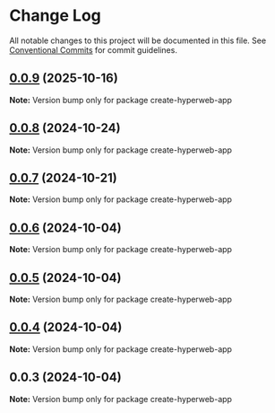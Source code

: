 # Change Log

All notable changes to this project will be documented in this file.
See [Conventional Commits](https://conventionalcommits.org) for commit guidelines.

## [0.0.9](https://github.com/hyperweb-io/create-hyperweb-app/compare/create-hyperweb-app@0.0.8...create-hyperweb-app@0.0.9) (2025-10-16)

**Note:** Version bump only for package create-hyperweb-app





## [0.0.8](https://github.com/hyperweb-io/create-hyperweb-app/compare/create-hyperweb-app@0.0.6...create-hyperweb-app@0.0.8) (2024-10-24)

**Note:** Version bump only for package create-hyperweb-app





## [0.0.7](https://github.com/hyperweb-io/create-hyperweb-app/compare/create-hyperweb-app@0.0.6...create-hyperweb-app@0.0.7) (2024-10-21)

**Note:** Version bump only for package create-hyperweb-app





## [0.0.6](https://github.com/hyperweb-io/create-hyperweb-app/compare/create-hyperweb-app@0.0.5...create-hyperweb-app@0.0.6) (2024-10-04)

**Note:** Version bump only for package create-hyperweb-app





## [0.0.5](https://github.com/hyperweb-io/create-hyperweb-app/compare/create-hyperweb-app@0.0.4...create-hyperweb-app@0.0.5) (2024-10-04)

**Note:** Version bump only for package create-hyperweb-app





## [0.0.4](https://github.com/hyperweb-io/create-hyperweb-app/compare/create-hyperweb-app@0.0.3...create-hyperweb-app@0.0.4) (2024-10-04)

**Note:** Version bump only for package create-hyperweb-app





## 0.0.3 (2024-10-04)

**Note:** Version bump only for package create-hyperweb-app
